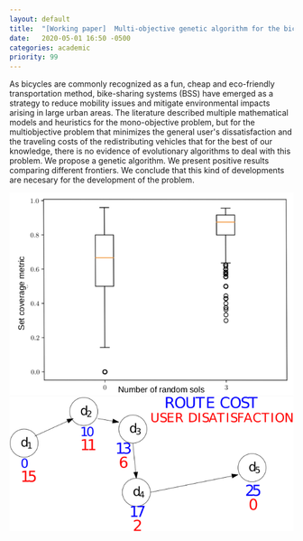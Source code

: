 ```yaml
---
layout: default
title:  "[Working paper]  Multi-objective genetic algorithm for the bicycle repositioning problem"
date:   2020-05-01 16:50 -0500
categories: academic
priority: 99
---
```


As bicycles  are commonly recognized as a fun, cheap  and eco-friendly transportation method, bike-sharing systems (BSS) have emerged  as a strategy to reduce mobility issues and mitigate  environmental impacts arising in large urban areas. The literature described multiple mathematical models and heuristics for the mono-objective problem, but for the multiobjective problem that minimizes the general user's dissatisfaction and the traveling costs of the redistributing vehicles that for the best of our knowledge, there is no evidence of evolutionary algorithms to deal with this problem. We propose a genetic algorithm. We present positive results comparing different frontiers. We conclude that this kind of developments are necesary for the development of the problem.

![](/images/posts/PI2/boxplot1.png)
![](/images/posts/PI2/nodes_example.png)
